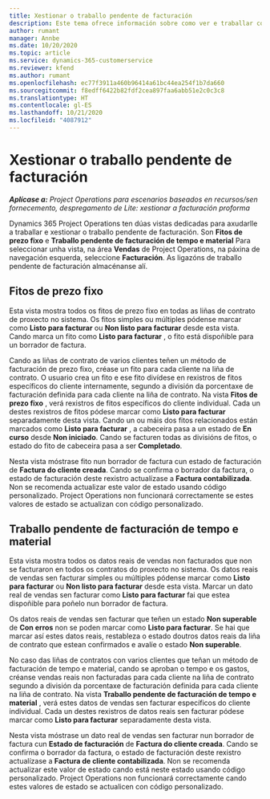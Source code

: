 ```yaml
---
title: Xestionar o traballo pendente de facturación
description: Este tema ofrece información sobre como ver e traballar co traballo pendente de facturación en Project Operations.
author: rumant
manager: Annbe
ms.date: 10/20/2020
ms.topic: article
ms.service: dynamics-365-customerservice
ms.reviewer: kfend
ms.author: rumant
ms.openlocfilehash: ec77f3911a460b96414a61bc44ea254f1b7da660
ms.sourcegitcommit: f8edff6422b82fdf2cea897faa6abb51e2c0c3c8
ms.translationtype: HT
ms.contentlocale: gl-ES
ms.lasthandoff: 10/21/2020
ms.locfileid: "4087912"
---
```

# <a name="manage-the-billing-backlog"></a>Xestionar o traballo pendente de facturación

_**Aplícase a:** Project Operations para escenarios baseados en recursos/sen fornecemento, despregamento de Lite: xestionar a facturación proforma_

Dynamics 365 Project Operations ten dúas vistas dedicadas para axudarlle a traballar e xestionar o traballo pendente de facturación. Son **Fitos de prezo fixo** e **Traballo pendente de facturación de tempo e material** Para seleccionar unha vista, na área **Vendas** de Project Operations, na páxina de navegación esquerda, seleccione **Facturación**. As ligazóns de traballo pendente de facturación almacénanse alí.

## <a name="fixed-price-milestones"></a>Fitos de prezo fixo

Esta vista mostra todos os fitos de prezo fixo en todas as liñas de contrato de proxecto no sistema. Os fitos simples ou múltiples pódense marcar como **Listo para facturar** ou **Non listo para facturar** desde esta vista. Cando marca un fito como **Listo para facturar** , o fito está dispoñible para un borrador de factura.

Cando as liñas de contrato de varios clientes teñen un método de facturación de prezo fixo, créase un fito para cada cliente na liña de contrato. O usuario crea un fito e ese fito divídese en rexistros de fitos específicos do cliente internamente, segundo a división da porcentaxe de facturación definida para cada cliente na liña de contrato. Na vista **Fitos de prezo fixo** , verá rexistros de fitos específicos do cliente individual. Cada un destes rexistros de fitos pódese marcar como **Listo para facturar** separadamente desta vista. Cando un ou máis dos fitos relacionados están marcados como **Listo para facturar** , a cabeceira pasa a un estado de **En curso** desde **Non iniciado**. Cando se facturen todas as divisións de fitos, o estado do fito de cabeceira pasa a ser **Completado**.

Nesta vista móstrase fito nun borrador de factura cun estado de facturación de **Factura do cliente creada**. Cando se confirma o borrador da factura, o estado de facturación deste rexistro actualízase a **Factura contabilizada**. Non se recomenda actualizar este valor de estado usando código personalizado. Project Operations non funcionará correctamente se estes valores de estado se actualizan con código personalizado.

## <a name="time-and-material-billing-backlog"></a>Traballo pendente de facturación de tempo e material

Esta vista mostra todos os datos reais de vendas non facturados que non se facturaron en todos os contratos do proxecto no sistema. Os datos reais de vendas sen facturar simples ou múltiples pódense marcar como **Listo para facturar** ou **Non listo para facturar** desde esta vista. Marcar un dato real de vendas sen facturar como **Listo para facturar** fai que estea dispoñible para poñelo nun borrador de factura.

Os datos reais de vendas sen facturar que teñen un estado **Non superable** de **Con erros** non se poden marcar como **Listo para facturar**. Se hai que marcar así estes datos reais, restableza o estado doutros datos reais da liña de contrato que estean confirmados e avalíe o estado **Non superable**.

No caso das liñas de contratos con varios clientes que teñan un método de facturación de tempo e material, cando se aproban o tempo e os gastos, créanse vendas reais non facturadas para cada cliente na liña de contrato segundo a división da porcentaxe de facturación definida para cada cliente na liña de contrato. Na vista **Traballo pendente de facturación de tempo e material** , verá estes datos de vendas sen facturar específicos do cliente individual. Cada un destes rexistros de datos reais sen facturar pódese marcar como **Listo para facturar** separadamente desta vista.

Nesta vista móstrase un dato real de vendas sen facturar nun borrador de factura cun **Estado de facturación** de **Factura do cliente creada**. Cando se confirma o borrador da factura, o estado de facturación deste rexistro actualízase a **Factura de cliente contabilizada**. Non se recomenda actualizar este valor de estado cando está neste estado usando código personalizado. Project Operations non funcionará correctamente cando estes valores de estado se actualicen con código personalizado.
